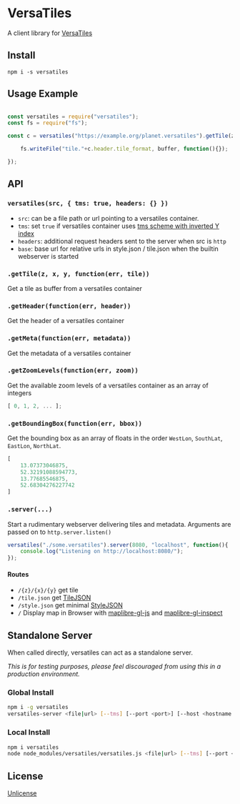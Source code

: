 # VersaTiles

A client library for [VersaTiles](https://github.com/versatiles-org/versatiles-spec)

## Install

`npm i -s versatiles`

## Usage Example

``` js

const versatiles = require("versatiles");
const fs = require("fs");

const c = versatiles("https://example.org/planet.versatiles").getTile(z,x,y, function(err, buffer){

	fs.writeFile("tile."+c.header.tile_format, buffer, function(){});

});

```

## API

### `versatiles(src, { tms: true, headers: {} })`

* `src`: can be a file path or url pointing to a versatiles container.
* `tms`: set `true` if versatiles container uses [tms scheme with inverted Y index](https://gist.github.com/tmcw/4954720)
* `headers`: additional request headers sent to the server when src is `http`
* `base`: base url for relative urls in style.json / tile.json when the builtin webserver is started

### `.getTile(z, x, y, function(err, tile))`

Get a tile as buffer from a versatiles container

### `.getHeader(function(err, header))`

Get the header of a versatiles container

### `.getMeta(function(err, metadata))`

Get the metadata of a versatiles container

### `.getZoomLevels(function(err, zoom))`

Get the available zoom levels of a versatiles container as an array of integers

``` js
[ 0, 1, 2, ... ];
```

### `.getBoundingBox(function(err, bbox))`

Get the bounding box as an array of floats in the order `WestLon`, `SouthLat`, `EastLon`, `NorthLat`.

``` js
[
	13.07373046875,
	52.32191088594773,
	13.77685546875,
	52.68304276227742
]
```

### `.server(...)`

Start a rudimentary webserver delivering tiles and metadata. Arguments are passed on to `http.server.listen()`

``` js
versatiles("./some.versatiles").server(8080, "localhost", function(){
	console.log("Listening on http://localhost:8080/");
});
```

#### Routes

* `/{z}/{x}/{y}` get tile
* `/tile.json` get [TileJSON](https://github.com/mapbox/tilejson-spec)
* `/style.json` get minimal [StyleJSON](https://docs.mapbox.com/mapbox-gl-js/style-spec/)
* `/` Display map in Browser with [maplibre-gl-js](https://github.com/maplibre/maplibre-gl-js) and [maplibre-gl-inspect](https://github.com/acalcutt/maplibre-gl-inspect)

## Standalone Server

When called directly, versatiles can act as a standalone server.

*This is for testing purposes, please feel discouraged from using this in a production environment.*

### Global Install

``` sh
npm i -g versatiles
versatiles-server <file|url> [--tms] [--port <port>] [--host <hostname|ip>] [--base https://example.org] [--header-<header-key> <header-value>]
```

### Local Install

``` sh
npm i versatiles
node node_modules/versatiles/versatiles.js <file|url> [--tms] [--port <port>] [--host <hostname|ip>] [--base https://example.org] [--header-<header-key> <header-value>]
```

## License

[Unlicense](./LICENSE.md)
